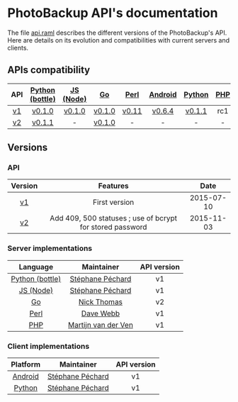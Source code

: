 # PhotoBackup API's documentation
The file [api.raml](api.raml) describes the different versions of the PhotoBackup's API.
Here are details on its evolution and compatibilities with current servers and clients.


## APIs compatibility

| API                                                      | [Python (bottle)](https://github.com/PhotoBackup/server-bottle)            | [JS (Node)](https://github.com/PhotoBackup/server-node)          | [Go](https://github.com/lupine/photobackup-server-go)                  | [Perl](https://github.com/PhotoBackup/server-perl)                    | [Android](https://github.com/PhotoBackup/client-android)                    | [Python](https://github.com/PhotoBackup/client-python)                     | [PHP](https://github.com/PhotoBackup/server-php) |
|:--------------------------------------------------------:|:--------------------------------------------------------------------------:|:------------------------------------------------------------------------:|:----------------------------------------------------------------------:|:---------------------------------------------------------------------:|:---------------------------------------------------------------------------:|:--------------------------------------------------------------------------:|:--------------------------------------------------------------------------:|
| [v1](https://github.com/PhotoBackup/api/releases/tag/v1) | [v0.1.0](https://github.com/PhotoBackup/server-bottle/releases/tag/v0.1.0) | [v0.1.0](https://github.com/PhotoBackup/server-node/releases/tag/v0.1.0) | [v0.1.0](https://github.com/PhotoBackup/server-go/releases/tag/v0.1.0) | [v0.11](https://github.com/PhotoBackup/server-perl/releases/tag/0.11) | [v0.6.4](https://github.com/PhotoBackup/client-android/releases/tag/v0.6.4) | [v0.1.1](https://github.com/PhotoBackup/client-python/releases/tag/v0.1.1) | rc1 |
| [v2](https://github.com/PhotoBackup/api/releases/tag/v2) | [v0.1.1](https://github.com/PhotoBackup/server-bottle/releases/tag/v0.1.1) | - | [v0.1.0](https://github.com/PhotoBackup/server-go/releases/tag/v0.1.0) | - | - | - | - |


## Versions

### API

| Version                                                  | Features      | Date       |
| :------------------------------------------------------: | :-----------: | :--------: |
| [v1](https://github.com/PhotoBackup/api/releases/tag/v1) | First version | 2015-07-10 |
| [v2](https://github.com/PhotoBackup/api/releases/tag/v2) | Add 409, 500 statuses ; use of bcrypt for stored password | 2015-11-03 |


### Server implementations

| Language      | Maintainer      | API version |
|:-------------:|:---------------:|:-----------:|
| [Python (bottle)](https://github.com/PhotoBackup/server-bottle) | [Stéphane Péchard](https://github.com/stephanepechard) | v1 |
| [JS (Node)](https://github.com/PhotoBackup/server-node)         | [Stéphane Péchard](https://github.com/stephanepechard) | v1 |
| [Go](https://github.com/lupine/photobackup-server-go)           | [Nick Thomas](https://github.com/lupine) | v2 |
| [Perl](https://github.com/PhotoBackup/server-perl)              | [Dave Webb](https://github.com/d5ve) | v1 |
| [PHP](https://github.com/PhotoBackup/server-php)                | [Martijn van der Ven](https://github.com/Zegnat) | v1 |

### Client implementations

| Platform     | Maintainer      | API version |
|:-------------:|:---------------:|:-----------:|
| [Android](https://github.com/PhotoBackup/client-android)  | [Stéphane Péchard](https://github.com/stephanepechard) | v1 |
| [Python](https://github.com/PhotoBackup/client-python)  | [Stéphane Péchard](https://github.com/stephanepechard) | v1 |
